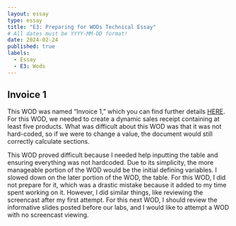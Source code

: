 ```yaml
---
layout: essay
type: essay
title: "E3: Preparing for WODs Technical Essay"
# All dates must be YYYY-MM-DD format!
date: 2024-02-24
published: true
labels:
  - Essay
  - E3: Wods
---
```


## Invoice 1

This WOD was named “Invoice 1,” which you can find further details [HERE](https://dport96.github.io/ITM352/morea/060.expressions-operators/experience-invoice1.html). For this WOD, we needed to create a dynamic sales receipt containing at least five products. What was difficult about this WOD was that it was not hard-coded, so if we were to change a value, the document would still correctly calculate sections. 

This WOD proved difficult because I needed help inputting the table and ensuring everything was not hardcoded. Due to its simplicity, the more manageable portion of the WOD would be the initial defining variables. I slowed down on the later portion of the WOD, the table. For this WOD, I did not prepare for it, which was a drastic mistake because it added to my time spent working on it. However, I did similar things, like reviewing the screencast after my first attempt. For this next WOD, I should review the informative slides posted before our labs, and I would like to attempt a WOD with no screencast viewing. 
